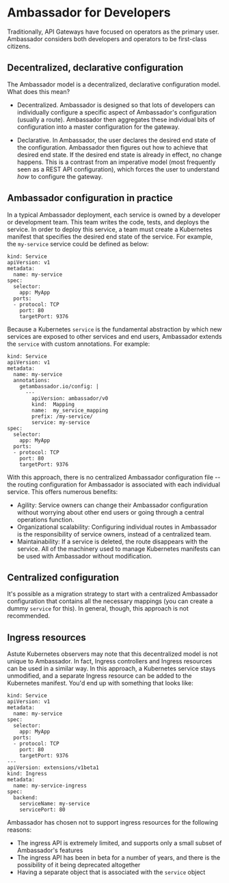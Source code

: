 # Ambassador for Developers

Traditionally, API Gateways have focused on operators as the primary user. Ambassador considers both developers and operators to be first-class citizens.

## Decentralized, declarative configuration

The Ambassador model is a decentralized, declarative configuration model. What does this mean?

* Decentralized. Ambassador is designed so that lots of developers can individually configure a specific aspect of Ambassador's configuration (usually a route). Ambassador then aggregates these individual bits of configuration into a master configuration for the gateway.

* Declarative. In Ambassador, the user declares the desired end state of the configuration. Ambassador then figures out how to achieve that desired end state. If the desired end state is already in effect, no change happens. This is a contrast from an imperative model (most frequently seen as a REST API configuration), which forces the user to understand *how* to configure the gateway.

## Ambassador configuration in practice

In a typical Ambassador deployment, each service is owned by a developer or development team. This team writes the code, tests, and deploys the service. In order to deploy this service, a team must create a Kubernetes manifest that specifies the desired end state of the service. For example, the `my-service` service could be defined as below:

```
kind: Service
apiVersion: v1
metadata:
  name: my-service
spec:
  selector:
    app: MyApp
  ports:
  - protocol: TCP
    port: 80
    targetPort: 9376
```

Because a Kubernetes `service` is the fundamental abstraction by which new services are exposed to other services and end users, Ambassador extends the `service` with custom annotations. For example:

```
kind: Service
apiVersion: v1
metadata:
  name: my-service
  annotations:
    getambassador.io/config: |
      ---
        apiVersion: ambassador/v0
        kind:  Mapping
        name:  my_service_mapping
        prefix: /my-service/
        service: my-service
spec:
  selector:
    app: MyApp
  ports:
  - protocol: TCP
    port: 80
    targetPort: 9376
```

With this approach, there is no centralized Ambassador configuration file -- the routing configuration for Ambassador is associated with each individual service. This offers numerous benefits:

* Agility: Service owners can change their Ambassador configuration without worrying about other end users or going through a central operations function.
* Organizational scalability: Configuring individual routes in Ambassador is the responsibility of service owners, instead of a centralized team.
* Maintainability: If a service is deleted, the route disappears with the service. All of the machinery used to manage Kubernetes manifests can be used with Ambassador without modification.

## Centralized configuration

It's possible as a migration strategy to start with a centralized Ambassador configuration that contains all the necessary mappings (you can create a dummy `service` for this). In general, though, this approach is not recommended.

## Ingress resources

Astute Kubernetes observers may note that this decentralized model is not unique to Ambassador. In fact, Ingress controllers and Ingress resources can be used in a similar way. In this approach, a Kubernetes service stays unmodified, and a separate Ingress resource can be added to the Kubernetes manifest. You'd end up with something that looks like:

```
kind: Service
apiVersion: v1
metadata:
  name: my-service
spec:
  selector:
    app: MyApp
  ports:
  - protocol: TCP
    port: 80
    targetPort: 9376
---
apiVersion: extensions/v1beta1
kind: Ingress
metadata:
  name: my-service-ingress
spec:
  backend:
    serviceName: my-service
    servicePort: 80
```

Ambassador has chosen not to support ingress resources for the following reasons:

* The ingress API is extremely limited, and supports only a small subset of Ambassador's features
* The ingress API has been in beta for a number of years, and there is the possibility of it being deprecated altogether
* Having a separate object that is associated with the `service` object 